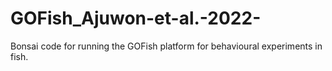 # GOFish_Ajuwon-et-al.-2022-
Bonsai code for running the GOFish platform for behavioural experiments in fish.
